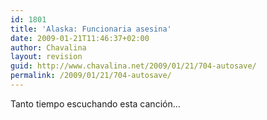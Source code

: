```yaml
---
id: 1801
title: 'Alaska: Funcionaria asesina'
date: 2009-01-21T11:46:37+02:00
author: Chavalina
layout: revision
guid: http://www.chavalina.net/2009/01/21/704-autosave/
permalink: /2009/01/21/704-autosave/
---
```

Tanto tiempo escuchando esta canción&#8230;